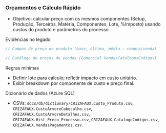 ### Orçamentos e Cálculo Rápido

- Objetivo: calcular preço com os mesmos componentes (Setup, Produção, Terceiros, Matéria, Componentes, Lote, %Imposto) usando custos do produto e parâmetros do processo.

Evidências no legado

```2226:2277:legacy/MaxTek/MaxTek.ERP.DAL/MaxTek.ERP.DAL/SqlCriarBaseDados.cs
// Campos de preço no produto (base, última, média – compra/venda)
```

```466:1710:legacy/MaxTek/MaxTek.ERP.DAL/MaxTek.ERP.DAL/SqlCriarBaseDados.cs
// Catálogo de preços de vendas (Comercial.VendasCatalogosCodigos)
```

Regras mínimas
- Definir lote para cálculo; refletir impacto em custo unitário.
- Exibir breakdown por componente de custo e preço final.

Dicionário de dados (Azure SQL)
- CSVs: `docs/db/dictionary/CRIZAFAUX.Custo_Produto.csv`, `CRIZAFAUX.CustoArvoreCabecalho.csv`, `CRIZAFAUX.CustoArvoreDetalhes.csv`, `CRIZAFAUX.Hist_Preco_Processo.csv`, `CRIZAFAUX.CatalogoCodigos.csv`, `CRIZAFAUX.VendasPagamentos.csv`.


